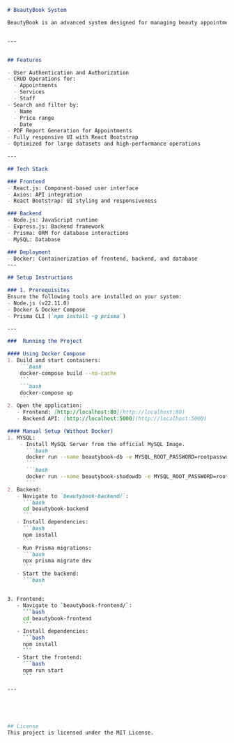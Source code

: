 ```markdown
# BeautyBook System

BeautyBook is an advanced system designed for managing beauty appointments, services, and staff. It allows users to add, update, delete, and view records, with features like search, filter, and PDF report generation. The system uses a modern tech stack and is containerized using Docker for seamless deployment.


---


## Features

- User Authentication and Authorization
- CRUD Operations for:
  - Appointments
  - Services
  - Staff
- Search and filter by:
  - Name
  - Price range
  - Date
- PDF Report Generation for Appointments
- Fully responsive UI with React Bootstrap
- Optimized for large datasets and high-performance operations

---

## Tech Stack

### Frontend
- React.js: Component-based user interface
- Axios: API integration
- React Bootstrap: UI styling and responsiveness

### Backend
- Node.js: JavaScript runtime
- Express.js: Backend framework
- Prisma: ORM for database interactions
- MySQL: Database

### Deployment
- Docker: Containerization of frontend, backend, and database
---

## Setup Instructions

### 1. Prerequisites
Ensure the following tools are installed on your system:
- Node.js (v22.11.0)
- Docker & Docker Compose
- Prisma CLI (`npm install -g prisma`)

---

###  Running the Project

#### Using Docker Compose
1. Build and start containers:
    ```bash
    docker-compose build --no-cache
    ```
    ```bash
    docker-compose up
    ```
2. Open the application:
   - Frontend: [http://localhost:80](http://localhost:80)
   - Backend API: [http://localhost:5000](http://localhost:5000)

#### Manual Setup (Without Docker)
1. MYSQL:
    - Install MySQL Server from the official MySQL Image.
      ```bash
      docker run --name beautybook-db -e MYSQL_ROOT_PASSWORD=rootpassword -e MYSQL_DATABASE=beautybook -e MYSQL_USER=user -e MYSQL_PASSWORD=password -p 3306:3306 -d mysql:9.1
      ```
      ```bash
      docker run --name beautybook-shadowdb -e MYSQL_ROOT_PASSWORD=rootpassword -e MYSQL_DATABASE=beautybook -e MYSQL_USER=user -e MYSQL_PASSWORD=password -p 3307:3306 -d mysql:9.1
      ```
2. Backend:
   - Navigate to `beautybook-backend/`:
     ```bash
     cd beautybook-backend
     ```
   - Install dependencies:
     ```bash
     npm install
     ```
   - Run Prisma migrations:
     ```bash
     npx prisma migrate dev
     ```
   - Start the backend:
     ```bash


3. Frontend:
   - Navigate to `beautybook-frontend/`:
     ```bash
     cd beautybook-frontend
     ```
   - Install dependencies:
     ```bash
     npm install 
     ```
   - Start the frontend:
     ```bash
     npm run start
     ```

---





## License
This project is licensed under the MIT License.
```
